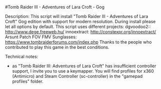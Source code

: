 #Tomb Raider III - Adventures of Lara Croft - Gog

Description:
This script will install "Tomb Raider III - Adventures of Lara Croft" Gog edition with support for modern resolution.
During install please let all options by default.
This script uses different projects:
dgvoodoo2:: http://www.dege.freeweb.hu/
innoextract: http://constexpr.org/innoextract/
Arsunt Patch FOV FMV Sunglasses: https://www.tombraiderforums.com/index.php
Thanks to the people who contributed to play this game in the best conditions.

Technical notes:
- as "Tomb Raider III: Adventures of Lara Croft" has insufficient controller support, I invite you to use a keymapper. You will find profiles for x360 (Antimicro) and Steam Controller (sc-controller) in the "gamepad profiles" folder.
